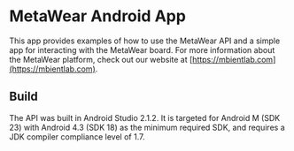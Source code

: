 # MetaWear Android App #

This app provides examples of how to use the MetaWear API and a simple app for interacting with the MetaWear board.  For more information about the MetaWear platform, check out our website at [https://mbientlab.com](https://mbientlab.com).

## Build ##
The API was built in Android Studio 2.1.2. It is targeted for Android M (SDK 23) with Android 4.3 (SDK 18) as the minimum required SDK, and requires a JDK compiler compliance level of 1.7.
